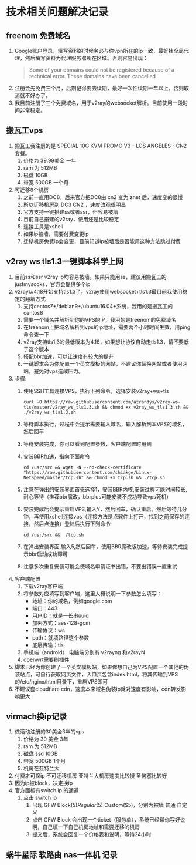 # 技术相关问题解决记录

## freenom 免费域名

1. Google账户登录，填写资料的时候务必与你vpn所在的ip一致，最好挂全局代理，然后填写资料为代理服务器所在区域。否则容易出现：
   > Some of your domains could not be registered because of a technical error. These domains have been cancelled
2. 注册会先免费三个月，后期记得要去续期，最好一次性续期一年以上，否则取消就不好办了。
3. 我目前注册了三个免费域名，用于v2ray的websocket解析。目前使用一段时间非常稳定。

## 搬瓦工vps

1. 搬瓦工我注册的是 SPECIAL 10G KVM PROMO V3 - LOS ANGELES - CN2 套餐。
   1. 价格为 39.99美金 一年
   2. ram 为 512MB
   3. 磁盘 10GB
   4. 带宽 500GB 一个月
2. 可迁移8个机房
   1. 之前一直用DC8，后来官方把DC8由 cn2 变为 znet 后，速度变的很慢
   2. 所以迁移机房到 DC3 CN2 ，速度改观很明显
   3. 官方支持一键搭建ss或者ssr，但容易被墙
   4. 目前自己搭建的v2ray，使用还是比较稳定
   5. 连接工具是xshell
   6. 如果ip被墙，需要付费变更ip
   7. 迁移机房免费ip会变更，目前知道ip被墙后是否能用这种方法跳过付费

## v2ray ws tls1.3一键脚本科学上网

1. 目前ss和ssr v2ray ip均容易被墙。如果只能用ss，建议用搬瓦工的justmysocks，官方会提供多个ip
2. v2ray从4.18开始支持tls1.3了，v2ray使用websocket+tls1.3最目前我使用稳定的翻墙方式
   1. 支持centos7+/debian9+/ubuntu16.04+系统，我用的是搬瓦工的centos8
   2. 需要一个域名并解析到你的VPS的IP，我用的是freenom的免费域名
   3. 在freenom上把域名解析到vps的ip地址，需要两个小时时间生效，用ping命令查一下
   4. v2ray支持tls1.3的最低版本为4.18，如果想让协议自动走tls1.3，请不要低于这个版本
   5. 搭配bbr加速，可以让速度有较大的提升
   6. 一键脚本会为你配置一个英文模板的网站，不建议你替换网站或者使用网站，避免对vps造成压力。
3. 步骤:
   1. 使用SSH工具连接VPS，执行下列命令，选择安装v2ray+ws+tls
        >
       ``` shell
       curl -O https://raw.githubusercontent.com/atrandys/v2ray-ws-tls/master/v2ray_ws_tls1.3.sh && chmod +x v2ray_ws_tls1.3.sh && ./v2ray_ws_tls1.3.sh
       ```

   2. 等待脚本执行，过程中会提示需要输入域名，输入解析到本VPS的域名，然后回车
   3. 等待安装完成，你可以看到配置参数，客户端配置时用到
   4. 安装BBR加速，指向下面命令
        >
       ``` shell
      cd /usr/src && wget -N --no-check-certificate "https://raw.githubusercontent.com/chiakge/Linux-NetSpeed/master/tcp.sh" && chmod +x tcp.sh && ./tcp.sh
       ```

   5. 注意在弹出的安装界面首先选择1，安装BBR内核,安装过程可能时间较长,耐心等待（推荐bbr魔改，bbrplus可能安装不成功导致vps死机）
   6. 安装完成后会提示重启VPS,输入Y，然后回车，确认重启。然后等待几分钟，再使用xshell连接vps（连接方法是点软件上打开，找到之前保存的连接，然后点连接）登陆后执行下列命令
        >
       ``` shell
      cd /usr/src && ./tcp.sh
       ```

   7. 在弹出安装界面,输入5,然后回车，使用BBR魔改版加速，等待安装完成提示bbr启动成功即可
   8. 注意多次重复安装可能会使域名申请证书出错，不要出错误一直重试
4. 客户端配置
   1. 下载v2ray客户端
   2. 将参数对应填写到客户端，这里大概说明一下参数怎么填写：
      * 地址：你的域名，例如google.com
      * 端口：443
      * 用户ID：就是一长串uuid
      * 加密方式：aes-128-gcm
      * 传输协议：ws
      * path：就填路径这个参数
      * 底层传输：tls
   3. 手机端（android） 电脑端分别有 v2rayng 和v2rayN
   4. openwrt需要刷插件
5. 脚本已经为你创建了一个英文模板站，如果你想自己为VPS配置一个其他的伪装站点，可自行获取网页文件，入口页包含index.html，将其传输到VPS的/etc/nginx/html目录下，重启VPS即可
6. 不建议套cloudflare cdn，速度本来域名伪装ip就对速度有影响，cdn转发影响更大

## virmach换ip记录

1. 做活动注册的30美金3年的vps
   1. 价格为 30 美金 3年
   2. ram 为 512MB
   3. 磁盘 ssd 10GB
   4. 带宽 500GB 1个月
   5. 机房在亚特兰大
2. 付费才可换ip 不可迁移机房 亚特兰大机房速度比较慢 圣何塞比较好
3. 因为ip被block，决定换ip
4. 官方面板有switch ip 的通道
   1. 点击 switch ip
      1. 出现 GFW Block($5) Regular($5) Custom($5)，分别为被墙 普通 自定义
      2. 点击 GFW Block 会出现一个ticket（服务单），系统已经帮你写好说明，自己填一下自己机房地址和需要迁移的机房
      3. 提交后，系统会回复一个价格表和说明，等待24小时

## 蜗牛星际 软路由 nas一体机 记录
